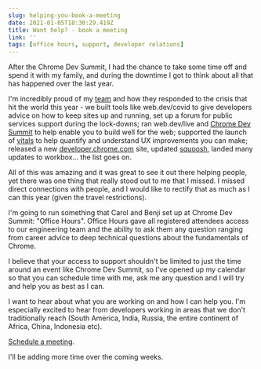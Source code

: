 ```yaml
---
slug: helping-you-book-a-meeting
date: 2021-01-05T18:30:29.419Z
title: Want help? - book a meeting
link: ''
tags: [office hours, support, developer relations]
---
```


After the Chrome Dev Summit, I had the chance to take some time off and spend it with my family, and during the downtime I got to think about all that has happened over the last year.

I'm incredibly proud of my [team](https://twitter.com/ChromiumDev) and how they responded to the crisis that hit the world this year - we built tools like web.dev/covid to give developers advice on how to keep sites up and running, set up a forum for public services support during the lock-downs; ran web.dev/live and [Chrome Dev Summit](https://developer.chrome.com/devsummit/) to help enable you to build well for the web; supported the launch of [vitals](https://web.dev/vitals/) to help quantify and understand UX improvements you can make; released a new [developer.chrome.com](https://developer.chrome.com/) site, updated [squoosh](https://squoosh.app/), landed many updates to workbox... the list goes on.

All of this was amazing and it was great to see it out there helping people, yet there was one thing that really stood out to me that I missed. I missed direct connections with people, and I would like to rectify that as much as I can this year (given the travel restrictions).

I'm going to run something that Carol and Benji set up at Chrome Dev Summit: "Office Hours". Office Hours gave all registered attendees access to our engineering team and the ability to ask them any question ranging from career advice to deep technical questions about the fundamentals of Chrome.

I believe that your access to support shouldn't be limited to just the time around an event like Chrome Dev Summit, so I've opened up my calendar so that you can schedule time with me, ask me any question and I will try and help you as best as I can.

I want to hear about what you are working on and how I can help you. I'm especially excited to hear from developers working in areas that we don't traditionally reach (South America, India, Russia, the entire continent of Africa, China, Indonesia etc).

[Schedule a meeting](https://getchrome.withgoogle.com/schedule/paulkinlan?ln=en).

I'll be adding more time over the coming weeks.

